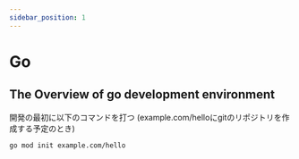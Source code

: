 ```yaml
---
sidebar_position: 1
---
```


# Go

## The Overview of go development environment

開発の最初に以下のコマンドを打つ (example.com/helloにgitのリポジトリを作成する予定のとき)
```zsh
go mod init example.com/hello
```

